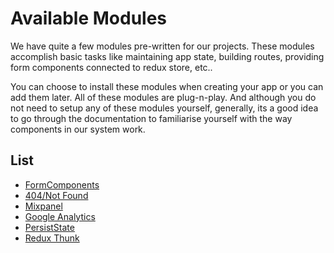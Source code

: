 # Available Modules

We have quite a few modules pre-written for our projects. These modules accomplish basic tasks like maintaining app state, building routes, providing form components connected to redux store, etc..

You can choose to install these modules when creating your app or you can add them later. All of these modules are plug-n-play.
And although you do not need to setup any of these modules yourself, generally, its a good idea to go through the documentation to familiarise yourself with the way components in our system work.

## List

- [FormComponents](/components/index.md)
- [404/Not Found](/NotFound/index.md)
- [Mixpanel](/Mixpanel/index.md)
- [Google Analytics](/GoogleAnalytics/index.md)
- [PersistState](/PersistState/index.md)
- [Redux Thunk](/ReduxThunk/index.md)
